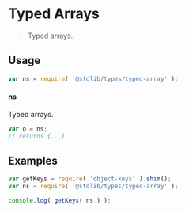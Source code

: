 # Typed Arrays

> Typed arrays.


<section class="usage">

## Usage

``` javascript
var ns = require( '@stdlib/types/typed-array' );
```

#### ns

Typed arrays.

``` javascript
var o = ns;
// returns {...}
```

</section>

<!-- /.usage -->


<section class="examples">

## Examples

<!-- TODO: better examples -->

``` javascript
var getKeys = require( 'object-keys' ).shim();
var ns = require( '@stdlib/types/typed-array' );

console.log( getKeys( ns ) );
```

</section>

<!-- /.examples -->


<section class="links">

</section>

<!-- /.links -->
